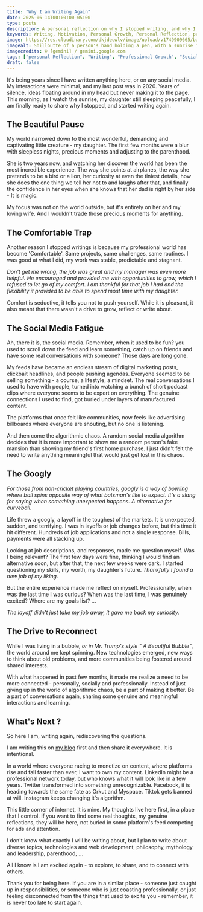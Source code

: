 ```yaml
---
title: "Why I am Writing Again"
date: 2025-06-14T00:00:00-05:00
type: posts
description: A personal reflection on why I stopped writing, and why I am starting again. From parenthood to professional challenges, rediscovering curiosity and the need for genuine connections in a digital world.
keywords: Writing, Motivation, Personal Growth, Personal Reflection, parenthood, layoff, social media fatigue, digital marketing, authenticity,
image: https://res.cloudinary.com/dkjdeuwlv/image/upload/v1749909665/bargavkondapu.com/posts/Gemini_Generated_Image_ho4d0bho4d0bho4d-fotor-2025061495853.png
imagealt: Shilloutte of a person's hand holding a pen, with a sunrise in the background, symbolizing new beginnings and the act of writing.
imagecredits: © [gemini] / gemini.google.com
tags: ["personal Reflection", "Writing", "Professional Growth", "Social Media"]
draft: false
---
```


It's being years since I have written anything here, or on any social media. My interactions were minimal, and my last post was in 2020. Years of silence, ideas floating around in my head but never making it to the page. This morning, as I watch the sunrise, my daughter still sleeping peacefully, I am finally ready to share why I stopped, and started writing again.

## The Beautiful Pause

My world narrowed down to the most wonderful, demanding and captivating little creature - my daughter. The first few months were a blur with sleepless nights, precious moments and adjusting to the parenthood.

She is two years now, and watching her discover the world has been the most incredible experience. The way she points at airplanes, the way she pretends to be a bird or a lion, her curiosity at even the tiniest details, how she does the one thing we tell her not to and laughs after that, and finally the confidence in her eyes when she knows that her dad is right by her side - It is magic.

My focus was not on the world outside, but it's entirely on her and my loving wife. And I wouldn't trade those precious moments for anything.

## The Comfortable Trap

Another reason I stopped writings is because my professional world has become 'Comfortable'. Same projects, same challenges, same routines. I was good at what I did, my work was stable, predictable and stagnant.

*Don't get me wrong, the job was great and my manager was even more helpful. He encouraged and provided me with opportunities to grow, which I refused to let go of my comfort. I am thankful for that job I had and the flexibility it provided to be able to spend most time with my daughter.*

Comfort is seductive, it tells you not to push yourself. While it is pleasant, it also meant that there wasn't a drive to grow, reflect or write about.

## The Social Media Fatigue

Ah, there it is, the social media. Remember, when it used to be fun? you used to scroll down the feed and learn something, catch up on friends and have some real conversations with someone? Those days are long gone.

My feeds have became an endless stream of digital marketing posts, clickbait headlines, and people pushing agendas. Everyone seemed to be selling something - a course, a lifestyle, a mindset. The real conversations I used to have with people, turned into watching a bunch of short podcast clips where everyone seems to be expert on everything. The genuine connections I used to find, got buried under layers of  manufactured content.

The platforms that once felt like communities, now feels like advertising billboards where everyone are shouting, but no one is listening.  

And then come the algorithmic chaos. A random social media algorithm decides that it is more important to show me a random person's fake mansion than showing my friend's first home purchase. I just didn't felt the need to write anything meaningful that would just get lost in this chaos.

## The Googly  

*For those from non-cricket playing countries, googly is a way of bowling where ball spins opposite way of what batsman's like to expect. It's a slang for saying when something unexpected happens. A alternative for curveball.*

Life threw a googly, a layoff in the toughest of the markets. It is unexpected, sudden, and terrifying. I was in layoffs or job changes before, but this time it hit different. Hundreds of job applications and not a single response. Bills, payments were all stacking up.

Looking at job descriptions, and responses, made me question myself. Was I being relevant? The first few days were fine, thinking I would find an alternative soon, but after that, the next few weeks were dark. I started questioning my skills, my worth, my daughter's future. *Thankfully I found a new job of my liking.*

But the entire experience made me reflect on myself. Professionally, when was the last time I was curious? When was the last time, I was genuinely excited? Where are my goals list? ...

*The layoff didn't just take my job away, it gave me back my curiosity.*

## The Drive to Reconnect

While I was living in a bubble, *or in Mr. Trump's style " A Beautiful Bubble"*, the world around me kept spinning. New technologies emerged, new ways to think about old problems, and more communities being fostered around shared interests.

With what happened in past few months, it made me realize a need to be more connected - personally, socially and professionally. Instead of just giving up in the world of algorithmic chaos, be a part of making it better. Be a part of conversations again, sharing some genuine and meaningful interactions and learning.

## What's Next ?

So here I am, writing again, rediscovering the questions.

I am writing this on [my blog](https://bargavkondapu.com/) first and then share it everywhere. It is intentional.

In a world where everyone racing to monetize on content, where platforms rise and fall faster than ever,  I want to own my content. LinkedIn might be a professional network today, but who knows what it will look like in a few years. Twitter transformed into something unrecognizable. Facebook, it is heading towards the same fate as Orkut and Myspace. Tiktok gets banned at will. Instagram keeps changing it's algorithm.

This little corner of internet, it is mine. My thoughts live here first, in a place that I control. If you want to find some real thoughts, my genuine reflections, they will be here, not buried in some platform's feed competing for ads and attention.

I don't know what exactly I will be writing about, but I plan to write about diverse topics, technologies and web development, philosophy, mythology and leadership, parenthood, ...

All I know is I am excited again - to explore, to share, and to connect with others.

Thank you for being here. If you are in a similar place - someone just caught up in responsibilities, or someone who is just coasting professionally, or just feeling disconnected from the things that used to excite you - remember, it is never too late to start again.